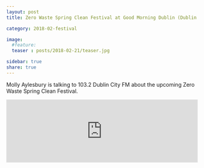 ```yaml
---
layout: post
title: Zero Waste Spring Clean Festival at Good Morning Dublin (Dublin City FM)

category: 2018-02-festival

image:
  #feature: 
  teaser : posts/2018-02-21/teaser.jpg

sidebar: true
share: true
---
```


Molly Aylesbury is talking to 103.2 Dublin City FM about the upcoming Zero Waste Spring Clean Festival.

<iframe width="100%" height="166" scrolling="no" frameborder="no" allow="autoplay" src="https://w.soundcloud.com/player/?url=https%3A//api.soundcloud.com/tracks/402939648&color=%23ff5500&auto_play=false&hide_related=false&show_comments=true&show_user=true&show_reposts=false&show_teaser=true"></iframe>
